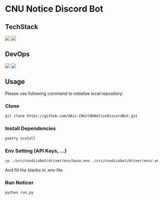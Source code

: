 # CNU Notice Discord Bot


## TechStack
<img src="https://img.shields.io/badge/python-3776AB?style=for-the-badge&logo=python&logoColor=white"> <img src="https://img.shields.io/badge/discord-5865F2?style=for-the-badge&logo=discord&logoColor=white"> 

## DevOps
<img src="https://img.shields.io/badge/dotenv-ECD53F?style=for-the-badge&logo=dotenv&logoColor=white"> <img src="https://img.shields.io/badge/poetry-60A5FA?style=for-the-badge&logo=poetry&logoColor=white">


## Usage
Please use following command to initialize local repository:

### Clone
```bash
git clone https://github.com/dAiv-CNU/CNUNoticeDiscordBot.git
```

### Install Dependencies
```bash
poetry install
```

### Env Setting (API Keys, ...)
```bash
cp ./src/cnudicobot/driver/env/base.env ./src/cnudicobot/driver/env/.env
```
And fill the blanks in .env file

### Run Noticer
```bash
python run.py
```
